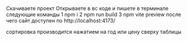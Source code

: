 Скачиваете проект
Открываете в вс коде и пишете в терминале следующие команды
1 npm i
2 npm run build
3 npm vite preview
после чего сайт доступен по http://localhost:4173/


сортировка производится нажатием на год или цену сверху таблицы
